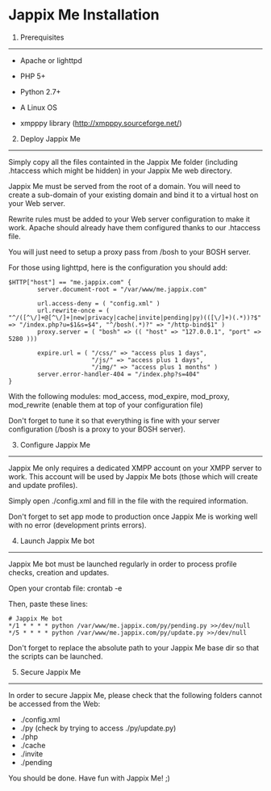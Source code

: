 Jappix Me Installation
======================

1. Prerequisites
----------------

* Apache or lighttpd
* PHP 5+
* Python 2.7+
* A Linux OS

* xmpppy library (http://xmpppy.sourceforge.net/)


2. Deploy Jappix Me
-------------------

Simply copy all the files containted in the Jappix Me folder (including .htaccess which might be hidden) in your Jappix Me web directory.

Jappix Me must be served from the root of a domain. You will need to create a sub-domain of your existing domain and bind it to a virtual host on your Web server.


Rewrite rules must be added to your Web server configuration to make it work. Apache should already have them configured thanks to our .htaccess file.

You will just need to setup a proxy pass from /bosh to your BOSH server.


For those using lighttpd, here is the configuration you should add:

	$HTTP["host"] == "me.jappix.com" {
	        server.document-root = "/var/www/me.jappix.com"

	        url.access-deny = ( "config.xml" )
	        url.rewrite-once = ( "^/([^\/]+@[^\/]+|new|privacy|cache|invite|pending|py)(([\/]+)(.*))?$" => "/index.php?u=$1&s=$4", "^/bosh(.*)?" => "/http-bind$1" )
	        proxy.server = ( "bosh" => (( "host" => "127.0.0.1", "port" => 5280 )))

	        expire.url = ( "/css/" => "access plus 1 days",
	                       "/js/" => "access plus 1 days",
	                       "/img/" => "access plus 1 months" )
	        server.error-handler-404 = "/index.php?s=404"
	}

With the following modules: mod_access, mod_expire, mod_proxy, mod_rewrite (enable them at top of your configuration file)

Don't forget to tune it so that everything is fine with your server configuration (/bosh is a proxy to your BOSH server).


3. Configure Jappix Me
----------------------

Jappix Me only requires a dedicated XMPP account on your XMPP server to work. This account will be used by Jappix Me bots (those which will create and update profiles).

Simply open ./config.xml and fill in the file with the required information.

Don't forget to set app mode to production once Jappix Me is working well with no error (development prints errors).


4. Launch Jappix Me bot
-----------------------

Jappix Me bot must be launched regularly in order to process profile checks, creation and updates.

Open your crontab file: crontab -e

Then, paste these lines:

	# Jappix Me bot
	*/1 * * * * python /var/www/me.jappix.com/py/pending.py >>/dev/null
	*/5 * * * * python /var/www/me.jappix.com/py/update.py >>/dev/null

Don't forget to replace the absolute path to your Jappix Me base dir so that the scripts can be launched.


5. Secure Jappix Me
-------------------

In order to secure Jappix Me, please check that the following folders cannot be accessed from the Web:

* ./config.xml
* ./py (check by trying to access ./py/update.py)
* ./php
* ./cache
* ./invite
* ./pending


You should be done. Have fun with Jappix Me! ;)